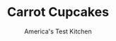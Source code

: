 ---
layout: ../../layouts/MarkdownPostLayout.astro
title: Carrot Cupcakes
author: America's Test Kitchen
pubDate: 2023-03-15
description: "Moist and dense, carrot cake went from 1970s health food fad to seriously decadent dessert. We wanted all the spicy-sweet goodness of carrot cake in tidy cupcake form."
image_url: https://res.cloudinary.com/hksqkdlah/image/upload/ar_1:1,c_fill,dpr_2.0,f_auto,fl_lossy.progressive.strip_profile,g_faces:auto,q_auto:low,w_344/5284_sfs-carrot-cupcakes-317101
tags: ["Desserts or Baked Goods","Cakes"]
calories: 2634
protein: 3
carbohydrates: 33
fats: 
fiber: 1
ingredients: ["8 tablespoons, unsalted butter, melted and cooled","3/4 cup (5¼ ounces), granulated sugar","1/4 cup packed (1¾ ounces), dark brown sugar","2 , large eggs","1 1/4 cups (6¼ ounces), all-purpose flour","1/2 teaspoon, salt","1/2 teaspoon, ground cinnamon","1/4 teaspoon, ground nutmeg","1/8 teaspoon, ground cloves","3/4 teaspoon, baking powder","1/2 teaspoon, baking soda","1/2 pound, carrots, peeled and grated on small holes of box grater","1/2 cup, currants or chopped raisins (optional)","1/2 cup, toasted, chopped walnuts, plus extra for garnish (optional)"]
serves: 12
time: ""
instructions: ["Adjust oven rack to middle position and heat oven to 350 degrees. Line standard muffin tin with cupcake liners.","Whisk butter, granulated sugar, brown sugar, and eggs together in large bowl. Mix in remaining ingredients until thoroughly combined.","Divide batter evenly among cupcake liners. Bake until skewer or toothpick inserted in cupcake comes out clean, 15 to 18 minutes (25 minutes if using currants and walnuts). Cool cupcakes in muffin tin 5 minutes, then remove and cool completely on wire rack. Frost cupcakes with a thick and even layer of frosting. (See recipe for Fluffy Cream Cheese Frosting).","To Make Ahead Unfrosted cupcakes can be stored in an airtight container at room temperature for up to 3 days. (They can also be individually wrapped in plastic and frozen in a zipper-lock bag for up to 1 month.) The frosting can be refrigerated for up to 5 days; just allow it to soften at room temperature for 30 minutes before spreading on the cupcakes. Once frosted, the cupcakes are best eaten within 1 day, but leftovers will keep in the refrigerator for several days."]
nutrition: ["149 mg Potassium","78 mg Phosphorus","45 mg Calcium","1 mg Iron","10 mg Magnesium","171 mg Sodium","8 g Fat","1 mg Niacin (B3)","2 g Monounsaturated","1 mg Vitamin C","51 mg Cholesterol","5 g Saturated","1 g Fiber","22 µg Folic acid","12 µg Folate (food)","20 g Sugars","3 µg Vitamin K","27 g Water","33 g Carbs","51 µg Folate equivalent (total)","3 g Protein","236 µg Vitamin A","219 kcal Energy","15 g Sugars, added","2634 calories"]
notes: "If you prefer, you can grind the carrots in a food processor rather than grate them by hand. If you add the optional currants and walnuts, the cupcakes will need to bake an additional 7 to 10 minutes. If you use walnuts, toast a few extra and use them as a garnish. This recipe is easily doubled."
---